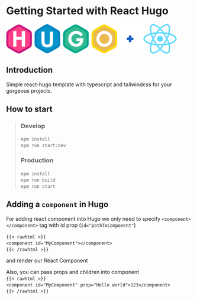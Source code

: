 # Getting Started with React Hugo

![react-hugo](static/images/react-hugo.png)

## Introduction

Simple react-hugo template with typescript and tailwindcss for your gorgeous projects.

## How to start

> ### Develop
> ```npm install```\
> ```npm run start:dev```
>
> ### Production
> ```npm install```\
> ```npm run build```\
> ```npm run start```


## Adding a `component` in Hugo

For adding react component into Hugo we only need to specify ```<component></component>``` tag with id prop (```id="pathToComponent"```)

`{{< rawhtml >}}`\
`<component id="MyComponent"></component>`\
`{{< /rawhtml >}}`

and render our React Component

Also, you can pass props and children into component\
`{{< rawhtml >}}`\
`<component id="MyComponent" prop="Hello world">123</component>`\
`{{< /rawhtml >}}`

